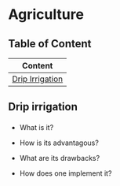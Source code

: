 # Agriculture
## Table of Content

| Content                                    |
| ------------------------------------------ |
| [Drip Irrigation](#content-dripirrigation) |

## <p id='content-dripirrigation'>Drip irrigation</p>
- What is it?

- How is its advantagous?

- What are its drawbacks?

- How does one implement it?